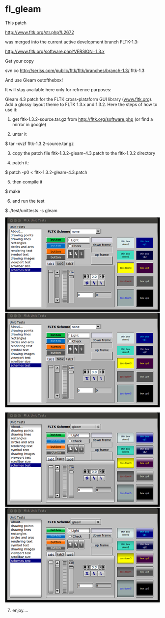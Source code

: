 fl_gleam
========

This patch 

http://www.fltk.org/str.php?L2672

was merged into the current active development branch FLTK-1.3:

http://www.fltk.org/software.php?VERSION=1.3.x

Get your copy

svn co http://seriss.com/public/fltk/fltk/branches/branch-1.3/ fltk-1.3

And use Gleam outofthebox!

It will stay available here only for refrence purposes:

Gleam 4.3 patch for the FLTK cross-plataform GUI library (www.fltk.org). Add a glossy layout theme to FLTK 1.3.x and 1.3.2. Here the steps of how to use it:

1) get fltk-1.3.2-source.tar.gz from http://fltk.org/software.php (or find a mirror in google)

2) untar it

$ tar -xvzf fltk-1.3.2-source.tar.gz

3) copy the patch file fltk-1.3.2-gleam-4.3.patch to the fltk-1.3.2 directory

4) patch it:

$ patch -p0 < fltk-1.3.2-gleam-4.3.patch

5) then compile it

$ make

6) and run the test

$ ./test/unittests -s gleam

<img src="https://github.com/eetorres/fl_gleam/blob/master/classic.png?raw=true"></img>
![Classic screenshot](https://github.com/eetorres/fl\_gleam/blob/master/classic.png)

<img src="https://github.com/eetorres/fl_gleam/blob/master/gleam.png?raw=true"></img>
![Gleam screenshot](https://github.com/eetorres/fl\_gleam/blob/master/gleam.png "Gleam screenshot")

7) enjoy....

